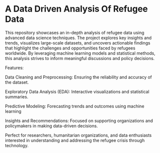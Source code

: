 # A Data Driven Analysis Of Refugee Data

This repository showcases an in-depth analysis of refugee data using advanced data science techniques. The project explores key insights and trends, visualizes large-scale datasets, and uncovers actionable findings that highlight the challenges and opportunities faced by refugees worldwide. By leveraging machine learning models and statistical methods, this analysis strives to inform meaningful discussions and policy decisions.

Features:

Data Cleaning and Preprocessing: Ensuring the reliability and accuracy of the dataset.

Exploratory Data Analysis (EDA): Interactive visualizations and statistical summaries.

Predictive Modeling: Forecasting trends and outcomes using machine learning

Insights and Recommendations: Focused on supporting organizations and policymakers in making data-driven decisions.

Perfect for researchers, humanitarian organizations, and data enthusiasts interested in understanding and addressing the refugee crisis through technology.
